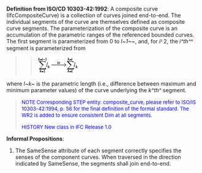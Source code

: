 ﻿**Definition from ISO/CD 10303-42:1992**: A composite curve (IfcCompositeCurve) is a collection of curves joined end-to-end. The individual segments of the curve are themselves defined as composite curve segments. The parameterization of the composite curve is an accumulation of the parametric ranges of the referenced bounded curves. The first segment is parameterized from 0 to _l~1~_~, and, for _i_<font face="Symbol">&sup3;</font> 2, the _i^th^_^ segment is parameterized from

> 
>> ![Image](../../../../../../figures/ifccompositecurve-math1.gif)
>>


> 
where _l~k~_ is the parametric length (i.e., difference between maximum and minimum parameter values) of the curve underlying the _k^th^_ segment.

> <font size="-1" color="#0000FF">NOTE Corresponding STEP entity:
		  composite_curve, please refer to ISO/IS 10303-42:1994, p. 56 for the final
		  definition of the formal standard. The WR2 is added to ensure consistent Dim at
		  all segments. </font>
> 
> <font size="-1" color="#0000FF">HISTORY New class in IFC Release 1.0
		  </font>
>

**Informal Propositions**:

1. The SameSense attribute of each segment correctly specifies the senses of the component curves. When traversed in the direction indicated by SameSense, the segments shall join end-to-end.
